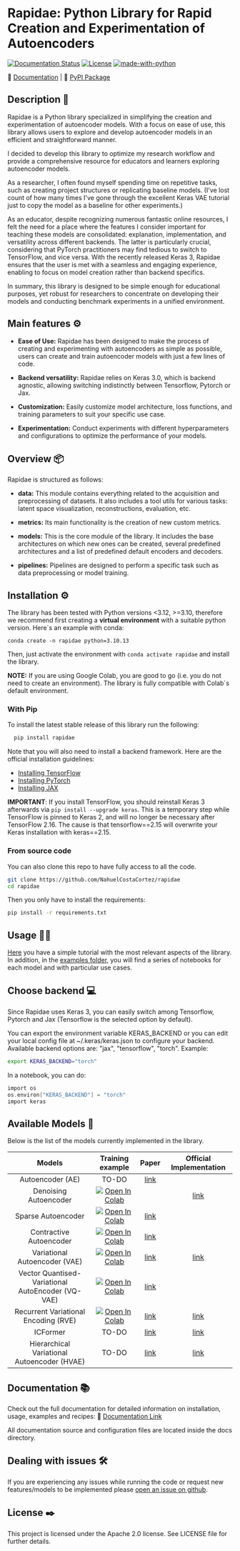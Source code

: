 # Rapidae: Python Library for Rapid Creation and Experimentation of Autoencoders

[![Documentation Status](https://readthedocs.org/projects/rapidae/badge/?version=latest)](https://rapidae.readthedocs.io/en/latest/?badge=latest)
[![License](https://img.shields.io/badge/License-Apache_2.0-blue.svg)](https://opensource.org/licenses/Apache-2.0)
[![made-with-python](https://img.shields.io/badge/Made%20with-Python-1f425f.svg)](https://www.python.org/)

🔗 [Documentation](https://rapidae.readthedocs.io/en/latest/) | 🔗 [PyPI Package](https://pypi.org/project/rapidae/)

## Description 📕

Rapidae is a Python library specialized in simplifying the creation and experimentation of autoencoder models. With a focus on ease of use, this library allows users to explore and develop autoencoder models in an efficient and straightforward manner.

I decided to develop this library to optimize my research workflow and provide a comprehensive resource for educators and learners exploring autoencoder models.

As a researcher, I often found myself spending time on repetitive tasks, such as creating project structures or replicating baseline models. (I've lost count of how many times I've gone through the excellent Keras VAE tutorial just to copy the model as a baseline for other experiments.)

As an educator, despite recognizing numerous fantastic online resources, I felt the need for a place where the features I consider important for teaching these models are consolidated: explanation, implementation, and versatility across different backends. The latter is particularly crucial, considering that PyTorch practitioners may find tedious to switch to TensorFlow, and vice versa. With the recently released Keras 3, Rapidae ensures that the user is met with a seamless and engaging experience, enabling to focus on model creation rather than backend specifics.

In summary, this library is designed to be simple enough for educational purposes, yet robust for researchers to concentrate on developing their models and conducting benchmark experiments in a unified environment.

## Main features ⚙️

- **Ease of Use:** Rapidae has been designed to make the process of creating and experimenting with autoencoders as simple as possible, users can create and train autoencoder models with just a few lines of code.

- **Backend versatility:** Rapidae relies on Keras 3.0, which is backend agnostic, allowing switching indistinctly between Tensorflow, Pytorch or Jax.

- **Customization:** Easily customize model architecture, loss functions, and training parameters to suit your specific use case.

- **Experimentation:** Conduct experiments with different hyperparameters and configurations to optimize the performance of your models.

## Overview 📦	

Rapidae is structured as follows:

- **data:** This module contains everything related to the acquisition and preprocessing of datasets. It also includes a tool utils for various tasks: latent space visualization, reconstructions, evaluation, etc.

- **metrics:** Its main functionality is the creation of new custom metrics.

- **models:** This is the core module of the library. It includes the base architectures on which new ones can be created, several predefined architectures and a list of predefined default encoders and decoders.

- **pipelines:** Pipelines are designed to perform a specific task such as data preprocessing or model training. 

## Installation ⚙️

The library has been tested with Python versions <3.12, >=3.10, therefore we recommend first creating a **virtual environment** with a suitable python version. Here´s an example with conda:

```conda create -n rapidae python=3.10.13```

Then, just activate the environment with ```conda activate rapidae``` and install the library.

**NOTE:** If you are using Google Colab, you are good to go (i.e. you do not need to create an environment). The library is fully compatible with Colab´s default environment.


### With Pip
To install the latest stable release of this library run the following:

```bash
  pip install rapidae
```

Note that you will also need to install a backend framework. Here are the official installation guidelines:

- [Installing TensorFlow](https://www.tensorflow.org/install)
- [Installing PyTorch](https://pytorch.org/get-started/locally/)
- [Installing JAX](https://jax.readthedocs.io/en/latest/installation.html)

**IMPORTANT**: If you install TensorFlow, you should reinstall Keras 3 afterwards via ```pip install --upgrade keras```. This is a temporary step while TensorFlow is pinned to Keras 2, and will no longer be necessary after TensorFlow 2.16. The cause is that tensorflow==2.15 will overwrite your Keras installation with keras==2.15.

### From source code
You can also clone this repo to have fully access to all the code.

```bash
git clone https://github.com/NahuelCostaCortez/rapidae
cd rapidae
```

Then you only have to install the requirements:

```bash
pip install -r requirements.txt
```

## Usage 🫳🏻
[Here](https://github.com/NahuelCostaCortez/rapidae/blob/main/examples/START_HERE.ipynb) you have a simple tutorial with the most relevant aspects of the library. In addition, in the [examples folder](https://github.com/NahuelCostaCortez/rapidae/tree/main/examples), you will find a series of notebooks for each model and with particular use cases.

## Choose backend 💻
Since Rapidae uses Keras 3, you can easily switch among Tensorflow, Pytorch and Jax (Tensorflow is the selected option by default).

You can export the environment variable KERAS_BACKEND or you can edit your local config file at ~/.keras/keras.json to configure your backend. Available backend options are: "jax", "tensorflow", "torch". Example:

```bash
export KERAS_BACKEND="torch"
```

In a notebook, you can do:

```c
import os
os.environ["KERAS_BACKEND"] = "torch" 
import keras
```

## Available Models 🚀

Below is the list of the models currently implemented in the library.

|               Models               |                                                                                    Training example                                                                                    |                     Paper                    |                           Official Implementation                          |
|:----------------------------------:|:--------------------------------------------------------------------------------------------------------------------------------------------------------------------------------------:|:--------------------------------------------:|:--------------------------------------------------------------------------:|
| Autoencoder (AE)                   | TO-DO | [link](https://www.science.org/doi/abs/10.1126/science.1127647)                                             |  
| Denoising Autoencoder                  | [![Open In Colab](https://colab.research.google.com/assets/colab-badge.svg)](https://colab.research.google.com/github/NahuelCostaCortez/rapidae/blob/main/examples/denoising_autoencoder.ipynb) |                                              | [link](https://keras.io/examples/vision/autoencoder/)
| Sparse Autoencoder                 | [![Open In Colab](https://colab.research.google.com/assets/colab-badge.svg)](https://colab.research.google.com/github/NahuelCostaCortez/rapidae/blob/main/examples/sparse_autoencoder.ipynb) | [link](https://arxiv.org/abs/1312.5663)                                             |   
| Contractive Autoencoder                 | [![Open In Colab](https://colab.research.google.com/assets/colab-badge.svg)](https://colab.research.google.com/github/NahuelCostaCortez/rapidae/blob/main/examples/contractive_autoencoder.ipynb) | [link](http://www.icml-2011.org/papers/455_icmlpaper.pdf)                                             |  
| Variational Autoencoder (VAE)                 | [![Open In Colab](https://colab.research.google.com/assets/colab-badge.svg)](https://colab.research.google.com/github/NahuelCostaCortez/rapidae/blob/main/examples/vae.ipynb) | [link](https://arxiv.org/abs/1312.6114)                                             | [link](https://keras.io/examples/generative/vae/)
| Vector Quantised-Variational AutoEncoder (VQ-VAE)                 | [![Open In Colab](https://colab.research.google.com/assets/colab-badge.svg)](https://colab.research.google.com/github/NahuelCostaCortez/rapidae/blob/main/examples/vae.ipynb) | [link](https://proceedings.neurips.cc/paper_files/paper/2017/file/7a98af17e63a0ac09ce2e96d03992fbc-Paper.pdf)                                             | 
| Recurrent Variational Encoding (RVE)                 | [![Open In Colab](https://colab.research.google.com/assets/colab-badge.svg)](https://colab.research.google.com/github/NahuelCostaCortez/rapidae/blob/main/examples/vae_regressor_rnn.ipynb) | [link](https://www.sciencedirect.com/science/article/pii/S0951832022000321)                                             | [link](https://github.com/NahuelCostaCortez/Remaining-Useful-Life-Estimation-Variational)
| ICFormer                 | TO-DO | [link](https://www.sciencedirect.com/science/article/pii/S0378775323012867)                                             | [link](https://github.com/NahuelCostaCortez/ICFormer)
| Hierarchical Variational Autoencoder (HVAE)                 | TO-DO | [link](https://arxiv.org/abs/1905.06845)                                             | [link](https://github.com/fhkingma/bitswap)


## Documentation 📚

Check out the full documentation for detailed information on installation, usage, examples and recipes: 🔗 [Documentation Link](https://rapidae.readthedocs.io/en/latest/)

All documentation source and configuration files are located inside the docs directory.


## Dealing with issues 🛠️	

If you are experiencing any issues while running the code or request new features/models to be implemented please [open an issue on github](https://github.com/NahuelCostaCortez/rapidae/issues).


## License ✒️

This project is licensed under the Apache 2.0 license. See LICENSE file for further details.
